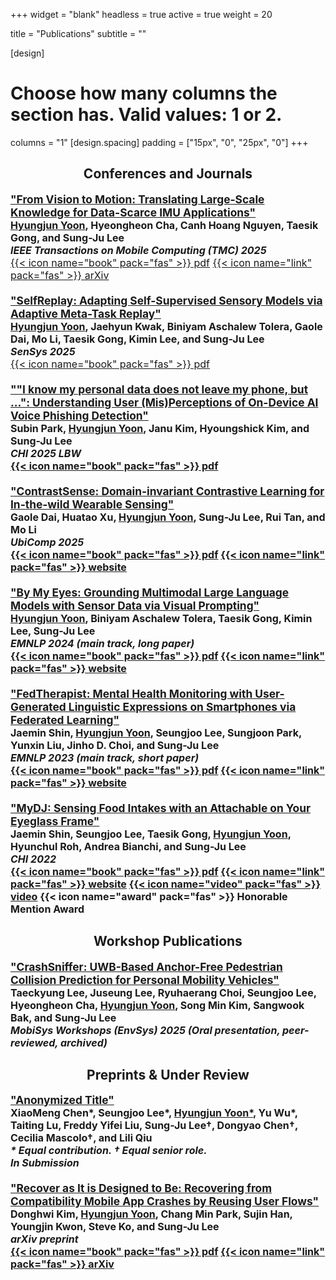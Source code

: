 +++
widget = "blank"
headless = true
active = true
weight = 20

title = "Publications"
subtitle = ""

[design]
  # Choose how many columns the section has. Valid values: 1 or 2.
  columns = "1"
[design.spacing]
  padding = ["15px", "0", "25px", "0"]
+++
<style>
h2.publications {
  text-align: center;
}
div.pub {
  font-size: 13pt;
  margin-left: 15%;
  margin-right: 15%;
  margin-bottom: 20px;
  width: 70%;
}
a.title {
  font-size: 14pt;
  font-weight: bold;
}
@media only screen and (max-width: 992px) {
div.pub {
  font-size: 12pt;
  margin-left: 0%;
  margin-right: 0%;
  margin-bottom: 20px;
  width: 100%;
}
a.title {
  font-size: 13pt;
  font-weight: bold;
}
}
</style>
<h2 class="publications">Conferences and Journals</h2>

<div class="pub">
<a class="title" href="https://arxiv.org/abs/2209.00945">"From Vision to Motion: Translating Large-Scale Knowledge for Data-Scarce IMU Applications"</a></br>
<b><strong style="text-decoration:underline">Hyungjun Yoon</strong>, Hyeongheon Cha, Canh Hoang Nguyen, Taesik Gong, and Sung-Ju Lee</b></br>
<i><b>IEEE Transactions on Mobile Computing (TMC) 2025</b></i></br>
<a class="badge badge-info" href="papers/IMG2IMU.pdf">{{< icon name="book" pack="fas" >}} pdf</a>
<a class="badge badge-info" href="https://arxiv.org/abs/2209.00945">{{< icon name="link" pack="fas" >}} arXiv</a>
</div>

<div class="pub">
<a class="title" href=".">"SelfReplay: Adapting Self-Supervised Sensory Models via Adaptive Meta-Task Replay"</a> </br>
<b><strong style="text-decoration:underline">Hyungjun Yoon</strong>, Jaehyun Kwak, Biniyam Aschalew Tolera, Gaole Dai, Mo Li, Taesik Gong, Kimin Lee, and Sung-Ju Lee</b></br>
<i><b>SenSys 2025</b></i></br>
<a class="badge badge-info" href="papers/SelfReplay.pdf">{{< icon name="book" pack="fas" >}} pdf</a>
</div>

<div class="pub">
<a class="title" href=".">""I know my personal data does not leave my phone, but ...": Understanding User (Mis)Perceptions of On-Device AI Voice Phishing Detection"</a> </br>
<b>Subin Park, <strong style="text-decoration:underline">Hyungjun Yoon</strong>, Janu Kim, Hyoungshick Kim, and Sung-Ju Lee</b></br>
<i><b>CHI 2025 LBW<b></i></br>
<a class="badge badge-info" href="papers/Vishing.pdf">{{< icon name="book" pack="fas" >}} pdf</a>
</div>

<div class="pub">
<a class="title" href="https://dl.acm.org/doi/10.1145/3699744">"ContrastSense: Domain-invariant Contrastive Learning for In-the-wild Wearable Sensing"</a> </br>
<b>Gaole Dai, Huatao Xu, <strong style="text-decoration:underline">Hyungjun Yoon</strong>, Sung-Ju Lee, Rui Tan, and Mo Li</b></br>
<i><b>UbiComp 2025</b></i></br>
<a class="badge badge-info" href="papers/ContrastSense.pdf">{{< icon name="book" pack="fas" >}} pdf</a>
<a class="badge badge-info" href="https://nmsl.kaist.ac.kr/projects/contrastsense/">{{< icon name="link" pack="fas" >}} website</a>
</div>

<div class="pub">
<a class="title" href="https://aclanthology.org/2024.emnlp-main.133/">"By My Eyes: Grounding Multimodal Large Language Models with Sensor Data via Visual Prompting"</a> </br>
<b><strong style="text-decoration:underline">Hyungjun Yoon</strong>, Biniyam Aschalew Tolera, Taesik Gong, Kimin Lee, Sung-Ju Lee</b></br>
<i><b>EMNLP 2024 (main track, long paper)</b></i></br>
<a class="badge badge-info" href="papers/ByMyEyes.pdf">{{< icon name="book" pack="fas" >}} pdf</a>
<a class="badge badge-info" href="https://nmsl.kaist.ac.kr/projects/bymyeyes/">{{< icon name="link" pack="fas" >}} website</a>
</div>

<div class="pub">
<a class="title" href="https://dl.acm.org/doi/abs/10.1145/3491102.3502041">"FedTherapist: Mental Health Monitoring with User-Generated Linguistic Expressions on Smartphones via Federated Learning"</a> </br>
<b>Jaemin Shin, <strong style="text-decoration:underline">Hyungjun Yoon</strong>, Seungjoo Lee, Sungjoon Park, Yunxin Liu, Jinho D. Choi, and Sung-Ju Lee</b></br>
<i><b>EMNLP 2023 (main track, short paper)</b></i></br>
<a class="badge badge-info" href="papers/Fedtherapist.pdf">{{< icon name="book" pack="fas" >}} pdf</a>
<a class="badge badge-info" href="https://nmsl.kaist.ac.kr/projects/fedtherapist/">{{< icon name="link" pack="fas" >}} website</a>
</div>

<div class="pub">
<a class="title" href="https://dl.acm.org/doi/abs/10.1145/3491102.3502041">"MyDJ: Sensing Food Intakes with an Attachable on Your Eyeglass Frame"</a> </br>
<b>Jaemin Shin, Seungjoo Lee, Taesik Gong, <strong style="text-decoration:underline">Hyungjun Yoon</strong>, Hyunchul Roh, Andrea Bianchi, and Sung-Ju Lee</b></br>
<i><b>CHI 2022</b></i></br>
<a class="badge badge-info" href="papers/MyDJ.pdf">{{< icon name="book" pack="fas" >}} pdf</a>
<a class="badge badge-info" href="https://nmsl.kaist.ac.kr/projects/mydj/">{{< icon name="link" pack="fas" >}} website</a>
<a class="badge badge-info" href="https://www.youtube.com/watch?v=77XNl39QoEE&feature=youtu.be">{{< icon name="video" pack="fas" >}} video</a>
<a class="badge badge-info">{{< icon name="award" pack="fas" >}} Honorable Mention Award</a>
</div>

<h2 class="publications">Workshop Publications</h2>

<div class="pub">
<a class="title" href=".">"CrashSniffer: UWB-Based Anchor-Free Pedestrian Collision Prediction for Personal Mobility Vehicles"</a> </br>
<b>Taeckyung Lee, Juseung Lee, Ryuhaerang Choi, Seungjoo Lee, Hyeongheon Cha, <strong style="text-decoration:underline">Hyungjun Yoon</strong>, Song Min Kim, Sangwook Bak, and Sung-Ju Lee</b></br>
<i>MobiSys Workshops (EnvSys) 2025 (Oral presentation, peer-reviewed, archived)</i></br>
</div>

<h2 class="publications">Preprints &amp; Under Review</h2>

<div class="pub">
<a class="title" href=".">"Anonymized Title"</a> </br>
<b>XiaoMeng Chen*, Seungjoo Lee*, <strong style="text-decoration:underline">Hyungjun Yoon*</strong>, Yu Wu*, Taiting Lu, Freddy Yifei Liu, Sung-Ju Lee†, Dongyao Chen†, Cecilia Mascolo†, and Lili Qiu</b></br>
<i>* Equal contribution. † Equal senior role.</i></br>
<i>In Submission</i></br>
</div>

<div class="pub">
<a class="title" href=".">"Recover as It is Designed to Be: Recovering from Compatibility Mobile App Crashes by Reusing User Flows"</a> </br>
<b>Donghwi Kim, <strong style="text-decoration:underline">Hyungjun Yoon</strong>, Chang Min Park, Sujin Han, Youngjin Kwon, Steve Ko, and Sung-Ju Lee</b></br>
<i>arXiv preprint</i></br>
<a class="badge badge-info" href="papers/SecondChance.pdf">{{< icon name="book" pack="fas" >}} pdf</a>
<a class="badge badge-info" href="https://arxiv.org/abs/2406.01339">{{< icon name="link" pack="fas" >}} arXiv</a>
</div>
